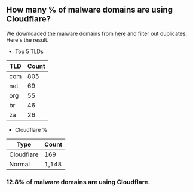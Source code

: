 ## How many % of malware domains are using Cloudflare?


We downloaded the malware domains from [here](https://urlhaus.abuse.ch) and filter out duplicates.
Here's the result.


[//]: # (start replacement)


- Top 5 TLDs

| TLD | Count |
| --- | --- |
| com | 805 |
| net | 69 |
| org | 55 |
| br | 46 |
| za | 26 |


- Cloudflare %

| Type | Count |
| --- | --- |
| Cloudflare | 169 |
| Normal | 1,148 |


### 12.8% of malware domains are using Cloudflare.